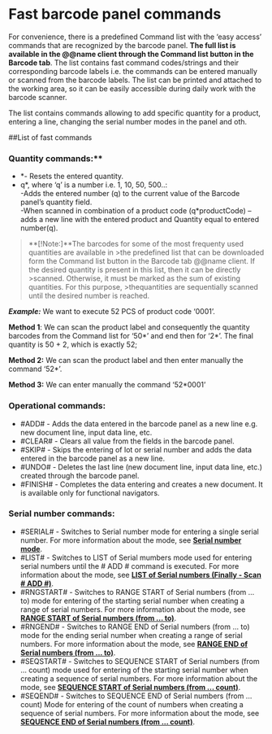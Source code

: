 # Fast barcode panel commands

For convenience, there is a predefined Command list with the ‘easy access’ commands that are recognized by the barcode panel. **The full list is available in the @@name client through the Command list button in the Barcode tab**. The list contains fast command codes/strings and their corresponding barcode labels i.e. the commands can be entered manually or scanned from the barcode labels. The list can be printed and attached to the working area, so it can be easily accessible during daily work with the barcode scanner.

The list contains commands allowing to add specific quantity for a product, entering a line, changing the serial number modes in the panel and oth.
 
##List of fast commands
 
### Quantity commands:**
- *- Resets the entered quantity.
- q*, where ‘q’ is a number i.e. 1, 10, 50, 500..:</br>
-Adds the entered number (q) to the current value of the Barcode panel’s quantity field.</br>
-When scanned in combination of a product code (q*productCode) – adds a new line with the entered product and Quantity equal to entered number(q).</br>
 
 
>**[!Note:]**The barcodes for some of the most frequenty used quantities are available in >the predefined list that can be downloaded form the Command list button in the Barcode 
>tab @@name client. If the desired quantity is present in this list, then it can be directly >scanned. Otherwise, it must be marked as the sum of existing quantities. For this purpose, >thequantities are sequentially scanned until the desired number is reached.
 

 ***Example:*** We want to execute 52 PCS of product code ‘0001’.
 
 
**Method 1**: We can scan the product label and consequently the quantity barcodes from the Command list  for ‘50*’ and end then for ‘2*’. The final quantity is 50 + 2, which is exactly 52;</br>

**Method 2:** We can scan the product label and then enter manually the command ‘52*’.</br>

**Method 3:** We can enter manually the command ‘52*0001’</br>


 
### Operational commands:

- #ADD# - Adds the data entered in the barcode panel as a new line e.g. new document line, input data line, etc.
- #CLEAR# - Clears all value from the fields in the barcode panel.
- #SKIP# - Skips the entering of lot or serial number and adds the data entered in the barcode panel as a new line.
- #UNDO# - Deletes the last line (new document line, input data line, etc.) created through the barcode panel.
- #FINISH# - Completes the data entering and creates a new document. It is available only for functional navigators.
 

### Serial number commands:
 
- #SERIAL# - Switches to Serial number mode for entering a single serial number. For more information about the mode, see **[Serial number mode](https://docs.erp.net/winclient/introduction/barcode-commands/barcode-modes/serial-number.html)**.
- #LIST# - Switches to LIST of Serial mumbers mode used for entering serial numbers until the # ADD # command is executed. For more information about the mode, see **[LIST of Serial numbers (Finally - Scan # ADD #)](https://docs.erp.net/winclient/introduction/barcode-commands/barcode-modes/serial-number.html)**.
- #RNGSTART# - Switches to RANGE START of Serial numbers (from ... to) mode for entering of the starting serial number when creating a range of serial numbers. For more information about the mode, see **[RANGE START of Serial numbers (from ... to)](https://docs.erp.net/winclient/introduction/barcode-commands/barcode-modes/range-start.html)**.
- #RNGEND# - Switches to RANGE END of Serial numbers (from ... to) mode for the ending serial number when creating a range of serial numbers. For more information about the mode, see **[RANGE END of Serial numbers (from ... to)](https://docs.erp.net/winclient/introduction/barcode-commands/barcode-modes/range-end.html)**.
- #SEQSTART# - Switches to SEQUENCE START of Serial numbers (from ... count) mode used for entering of the starting serial number when creating a sequence of serial numbers. For more information about the mode, see **[SEQUENCE START of Serial numbers (from ... count)](https://docs.erp.net/winclient/introduction/barcode-commands/barcode-modes/sequence-start.html)**.
- #SEQEND# - Switches to SEQUENCE END of Serial numbers (from ... count) Mode for entering of the count of numbers when creating a sequence of serial numbers. For more information about the mode, see **[SEQUENCE END of Serial numbers (from ... count)](https://docs.erp.net/winclient/introduction/barcode-commands/barcode-modes/sequence-end.html)**.

